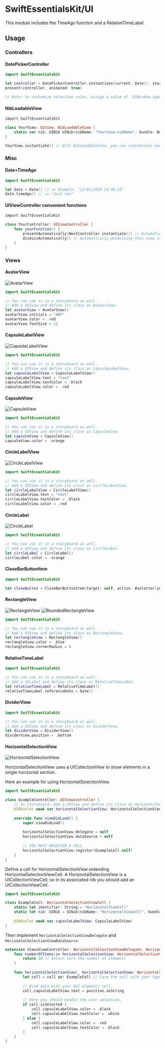 # SwiftEssentialsKit/UI

This module includes the TimeAgo function and a RelativeTimeLabel.

## Usage

### Controllers

#### DatePickerController

```swift
import SwiftEssentialsKit

let controller = DatePickerController.instantiate(current: Date(), start: Date(), end: Date())
present(controller, animated: true)

// Note: to customize selection color, assign a value of `UIWindow.appearance().tintColor`
```

#### NibLoadableView

```swift
ìmport SwiftEssentialsKit

class YourView: UIView, NibLoadableView {
    static var nib: UINib UINib(nibName: "YourView-nibName", bundle: Bundle(for: YourView.swift))
}

YourView.instantiate() // With NibLoadableView, you can instantiate your view from dot notation.
```

### Misc

#### Date+TimeAgo
```swift
import SwiftEssentialsKit

let date = Date() // => Example: "12/03/2020 23:40:23"
date.timeAgo() // => "Just now"
```

#### UIViewController convenient functions

```swift
ìmport SwiftEssentialsKit

class YourController: UIViewController {
    func yourFunction() {
        presentAutomatically(NextController.instantiate()) // Automatically presenting NextController, handling if it is a UINavigationController or it has a navigationController.
        dismissAutomatically() // Automatically dismissing this view controller
    }
}
```

### Views

#### AvatarView

![AvatarView](./images/avatar_view.png)
```swift
import SwiftEssentialsKit

// You can use it in a storyboard as well.
// Add a UIView and define its class as AvatarView.
let avatarView = AvatarView()
avatarView.initials = "ADF"
avatarView.color = .red
avatarView.fontSize = 15
```

#### CapsuleLabelView

![CapsuleLabelView](./images/capsule_label_view.png)
```swift
import SwiftEssentialsKit

// You can use it in a storyboard as well.
// Add a UIView and define its class as CapsuleLabelView.
let capsuleLabelView = CapsuleLabelView()
capsuleLabelView.text = "text"
capsuleLabelView.textColor = .black
capsuleLabelView.color = .red
```

#### CapsuleView

![CapsuleView](./images/capsule_view.png)
```swift
import SwiftEssentialsKit

// You can use it in a storyboard as well.
// Add a UIView and define its class as CapsuleView.
let capsuleView = CapsuleView()
capsuleView.color = .orange
```

#### CircleLabelView

![CircleLabelView](./images/circle_label_view.png)
```swift
import SwiftEssentialsKit

// You can use it in a storyboard as well.
// Add a UIView and define its class as CircleLabelView.
let circleLabelView = CircleLabelView()
circleLabelView.text = "text"
circleLabelView.textColor = .black
circleLabelView.color = .red
```

#### CircleLabel

![CircleLabel](./images/circle_view.png)
```swift
import SwiftEssentialsKit

// You can use it in a storyboard as well.
// Add a UIView and define its class as CircleLabel.
let circleLabel = CircleLabel()
circleLabel.color = .orange
```

#### CloseBarButtonItem

```swift
import SwiftEssentialsKit

let closeButton = CloseBarButtonItem(target: self, action: #selector(yourFunction)) 
```

#### RectangleView

![RectangleView](./images/rectangle_view.png)
![RoundedRectangleView](./images/rounded_rectangle_view.png)

```swift
import SwiftEssentialsKit

// You can use it in a storyboard as well.
// Add a UIView and define its class as RectangleView.
let rectangleView = RectangleView()
rectangleView.color = .blue
rectangleView.cornerRadius = 8
```

#### RelativeTimeLabel

```swift
import SwiftEssentialsKit

// You can use it in a storyboard as well.
// Add a UILabel and define its class as RelativeTimeLabel.
let relativeTimeLabel = RelativeTimeLabel()
relativeTimeLabel.referenceDate = Date()
```

#### DividerView

```swift
import SwiftEssentialsKit

// You can use it in a storyboard as well.
// Add a UIView and define its class as DividerView.
let dividerView = DividerView()
dividerView.position = .bottom
```

#### HorizontalSelectionView

![HorizontalSelectionView](./images/horizontal_selection_view.png)

HorizontalSelectionView uses a UICollectionView to show elements in a single horizontal section.

Here an example for using HorizontalSelectionView.

```swift
import SwiftEssentialsKit

class ExampleController: UIViewController {
    // In storyboard: Add a UIView and define its class as HorizontalSelectionView.
    @IBOutlet weak var horizontalSelectionView: HorizontalSelectionView!
    
    override func viewDidLoad() {
        super.viewDidLoad()
        
        horizontalSelectionView.delegate = self
        horizontalSelectionView.dataSource = self
        
        // YOU MUST REGISTER A CELL.
        horizontalSelectionView.register(ExampleCell.self)
    }
}
```

Define a cell for HorizontalSelectionView extending HorizontalSelectionViewCell. 
A HorizontalSelectionView is a UICollectionViewCell, so in its associated nib you should add an UICollectionViewCell.

```swift
import SwiftEssentialsKit

class ExampleCell: HorizontalSelectionViewCell {
    static let identifier: String = "HorizontalViewCell"
    static let nib: UINib = UINib(nibName: "HorizontalViewCell", bundle: Bundle.main)
    
    @IBOutlet weak var capsuleLabelView: CapsuleLabelView!
}
```

Then implement `HorizontalSelectionViewDelegate` and `HorizontalSelectionViewDataSource`.

```swift
extension ViewsViewController: HorizontalSelectionViewDelegate, HorizontalSelectionViewDataSource {
    func numberOfItems(in horizontalSelectionView: HorizontalSelectionView) -> Int {
        return 10 // Return here the number of elements
    }
    
    func horizontalSelectionView(_ horizontalSelectionView: HorizontalSelectionView, cell: HorizontalSelectionViewCell, atPosition position: Int) {
        let cell = cell as! ExampleCell // Case the cell with your type cell (in the example: ExampleCell)
        
        // Bind data with your GUI elements cell.
        cell.capsuleLabelView.text = position.asString
        
        // Here you should handle the user selection. 
        if cell.isSelected {
            cell.capsuleLabelView.color = .black
            cell.capsuleLabelView.textColor = .white
        } else {
            cell.capsuleLabelView.color = .red
            cell.capsuleLabelView.textColor = .black
        }
    }
}
```
